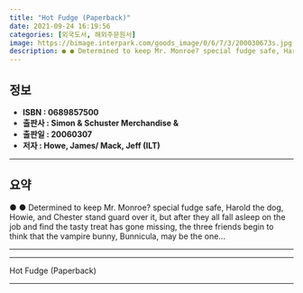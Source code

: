 ```yaml
---
title: "Hot Fudge (Paperback)"
date: 2021-09-24 16:19:56
categories: [외국도서, 해외주문원서]
image: https://bimage.interpark.com/goods_image/0/6/7/3/200030673s.jpg
description: ● ● Determined to keep Mr. Monroe? special fudge safe, Harold the dog, Howie, and Chester stand guard over it, but after they all fall asleep on the job and f
---
```


## **정보**

- **ISBN : 0689857500**
- **출판사 : Simon & Schuster Merchandise &**
- **출판일 : 20060307**
- **저자 : Howe, James/ Mack, Jeff (ILT)**

------



## **요약**

●  ●  Determined to keep Mr. Monroe? special fudge safe, Harold the dog, Howie, and Chester stand guard over it, but after they all fall asleep on the job and find the tasty treat has gone missing, the three friends begin to think that the vampire bunny, Bunnicula, may be the one... 

------



------


Hot Fudge (Paperback) 

------


